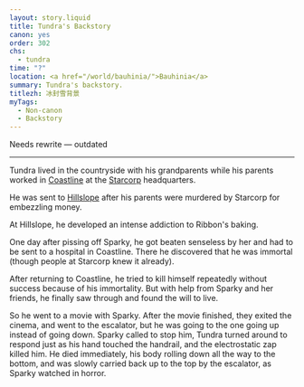 ```yaml
---
layout: story.liquid
title: Tundra's Backstory
canon: yes
order: 302
chs:
  - tundra
time: "?"
location: <a href="/world/bauhinia/">Bauhinia</a>
summary: Tundra's backstory.
titlezh: 冰封雪背景
myTags:
  - Non-canon
  - Backstory
---
```


Needs rewrite — outdated

---

Tundra lived in the countryside with his grandparents while his parents worked in [Coastline](/world/bauhinia/coastline/) at the [Starcorp](/world/bauhinia/starcorp/) headquarters.

He was sent to [Hillslope](/world/bauhinia/hillslope/) after his parents were murdered by Starcorp for embezzling money.

At Hillslope, he developed an intense addiction to Ribbon's baking.

One day after pissing off Sparky, he got beaten senseless by her and had to be sent to a hospital in Coastline. There he discovered that he was immortal (though people at Starcorp knew it already).

After returning to Coastline, he tried to kill himself repeatedly without success because of his immortality. But with help from Sparky and her friends, he finally saw through and found the will to live.

So he went to a movie with Sparky. After the movie finished, they exited the cinema, and went to the escalator, but he was going to the one going up instead of going down. Sparky called to stop him, Tundra turned around to respond just as his hand touched the handrail, and the electrostatic zap killed him. He died immediately, his body rolling down all the way to the bottom, and was slowly carried back up to the top by the escalator, as Sparky watched in horror.
